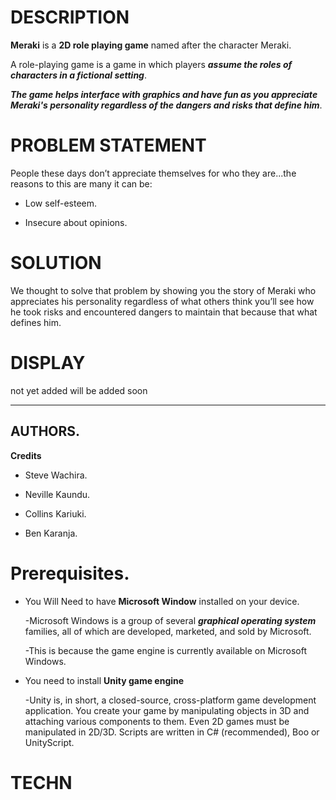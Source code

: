 # DESCRIPTION

**Meraki** is a **2D role playing game** named after the character Meraki.

A role-playing game is a game in which players ***assume the roles of characters in a fictional setting***. 

***The game helps interface with graphics and have fun as you appreciate **Meraki's personality** regardless of the dangers and risks that define him***.

# PROBLEM STATEMENT

People these days don’t appreciate themselves for who they are...the reasons to this are many it can be:

* Low self-esteem.

* Insecure about opinions.

# SOLUTION

We thought to solve that problem by showing you the story of Meraki who appreciates his personality regardless of what others think you’ll see how he took risks and encountered dangers to maintain that because that what defines him.

# DISPLAY

not yet added will be added soon

---

## AUTHORS.
**Credits**

* Steve Wachira.

* Neville Kaundu.

* Collins Kariuki.

* Ben Karanja.


# Prerequisites.

* You Will Need to have **Microsoft Window** installed on your device.

    -Microsoft Windows is a group of several ***graphical operating system*** families, all of which are developed, marketed, and sold by Microsoft.

    -This is because the game engine is currently available on Microsoft Windows.


*  You need to install **Unity game engine**

    -Unity is, in short, a closed-source, cross-platform game development application. You create your game by manipulating objects in 3D and attaching various components to them. Even 2D games must be manipulated in 2D/3D. Scripts are written in C# (recommended), Boo or UnityScript.

# TECHN
